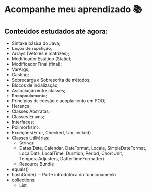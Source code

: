 # Acompanhe meu aprendizado 📚

## Conteúdos estudados até agora:
- Sintaxe básica do Java;
- Laços de repetição;
- Arrays (Vetores e matrizes);
- Modificador Estático (Static);
- Modificador Final (final);
- VarArgs;
- Casting;
- Sobrecarga e Sobrescrita de métodos;
- Blocos de incialização;
- Associação entre classes;
- Encapsulamento;
- Princípios de coesão e acoplamento em POO;
- Herança;
- Classes Abstratas;
- Classes Enums;
- Interfaces;
- Polimorfismo.
- Exceções(Error, Checked, Unchecked)
- Classes Utilitárias:
  * Strings
  * Datas(Date, Calendar, DateFormat, Locale, SimpleDateFormat, LocalDate, LocalTime, Duration, Period, ChoroUnit, TemporalAdjusters, DatterTimeFormatter)
  * Resource Bundle
- equals()
- hashCode() -- Parte introdutória do funcionamento
- collections:
  * List

  
